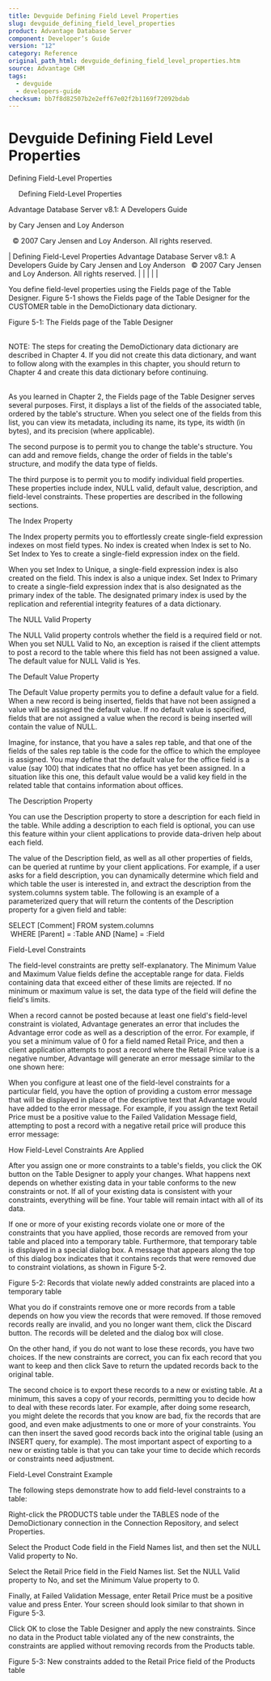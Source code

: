 ```yaml
---
title: Devguide Defining Field Level Properties
slug: devguide_defining_field_level_properties
product: Advantage Database Server
component: Developer’s Guide
version: "12"
category: Reference
original_path_html: devguide_defining_field_level_properties.htm
source: Advantage CHM
tags:
  - devguide
  - developers-guide
checksum: bb7f8d82507b2e2eff67e02f2b1169f72092bdab
---
```


# Devguide Defining Field Level Properties

Defining Field-Level Properties

     Defining Field-Level Properties

Advantage Database Server v8.1: A Developers Guide

by Cary Jensen and Loy Anderson

  © 2007 Cary Jensen and Loy Anderson. All rights reserved.

| Defining Field-Level Properties  Advantage Database Server v8.1: A Developers Guide  by Cary Jensen and Loy Anderson    © 2007 Cary Jensen and Loy Anderson. All rights reserved. |  |  |  |  |

You define field-level properties using the Fields page of the Table Designer. Figure 5-1 shows the Fields page of the Table Designer for the CUSTOMER table in the DemoDictionary data dictionary.

Figure 5-1: The Fields page of the Table Designer

   
NOTE: The steps for creating the DemoDictionary data dictionary are described in Chapter 4. If you did not create this data dictionary, and want to follow along with the examples in this chapter, you should return to Chapter 4 and create this data dictionary before continuing.  
 

As you learned in Chapter 2, the Fields page of the Table Designer serves several purposes. First, it displays a list of the fields of the associated table, ordered by the table's structure. When you select one of the fields from this list, you can view its metadata, including its name, its type, its width (in bytes), and its precision (where applicable).

The second purpose is to permit you to change the table's structure. You can add and remove fields, change the order of fields in the table's structure, and modify the data type of fields.

The third purpose is to permit you to modify individual field properties. These properties include index, NULL valid, default value, description, and field-level constraints. These properties are described in the following sections.

The Index Property

The Index property permits you to effortlessly create single-field expression indexes on most field types. No index is created when Index is set to No. Set Index to Yes to create a single-field expression index on the field.

When you set Index to Unique, a single-field expression index is also created on the field. This index is also a unique index. Set Index to Primary to create a single-field expression index that is also designated as the primary index of the table. The designated primary index is used by the replication and referential integrity features of a data dictionary.

The NULL Valid Property

The NULL Valid property controls whether the field is a required field or not. When you set NULL Valid to No, an exception is raised if the client attempts to post a record to the table where this field has not been assigned a value. The default value for NULL Valid is Yes.

The Default Value Property

The Default Value property permits you to define a default value for a field. When a new record is being inserted, fields that have not been assigned a value will be assigned the default value. If no default value is specified, fields that are not assigned a value when the record is being inserted will contain the value of NULL.

Imagine, for instance, that you have a sales rep table, and that one of the fields of the sales rep table is the code for the office to which the employee is assigned. You may define that the default value for the office field is a value (say 100) that indicates that no office has yet been assigned. In a situation like this one, this default value would be a valid key field in the related table that contains information about offices.

The Description Property

You can use the Description property to store a description for each field in the table. While adding a description to each field is optional, you can use this feature within your client applications to provide data-driven help about each field.

The value of the Description field, as well as all other properties of fields, can be queried at runtime by your client applications. For example, if a user asks for a field description, you can dynamically determine which field and which table the user is interested in, and extract the description from the system.columns system table. The following is an example of a parameterized query that will return the contents of the Description property for a given field and table:

SELECT [Comment] FROM system.columns   
  WHERE [Parent] = :Table AND [Name] = :Field

Field-Level Constraints

The field-level constraints are pretty self-explanatory. The Minimum Value and Maximum Value fields define the acceptable range for data. Fields containing data that exceed either of these limits are rejected. If no minimum or maximum value is set, the data type of the field will define the field's limits.

When a record cannot be posted because at least one field's field-level constraint is violated, Advantage generates an error that includes the Advantage error code as well as a description of the error. For example, if you set a minimum value of 0 for a field named Retail Price, and then a client application attempts to post a record where the Retail Price value is a negative number, Advantage will generate an error message similar to the one shown here:

When you configure at least one of the field-level constraints for a particular field, you have the option of providing a custom error message that will be displayed in place of the descriptive text that Advantage would have added to the error message. For example, if you assign the text Retail Price must be a positive value to the Failed Validation Message field, attempting to post a record with a negative retail price will produce this error message:

How Field-Level Constraints Are Applied

After you assign one or more constraints to a table's fields, you click the OK button on the Table Designer to apply your changes. What happens next depends on whether existing data in your table conforms to the new constraints or not. If all of your existing data is consistent with your constraints, everything will be fine. Your table will remain intact with all of its data.

If one or more of your existing records violate one or more of the constraints that you have applied, those records are removed from your table and placed into a temporary table. Furthermore, that temporary table is displayed in a special dialog box. A message that appears along the top of this dialog box indicates that it contains records that were removed due to constraint violations, as shown in Figure 5-2.

Figure 5-2: Records that violate newly added constraints are placed into a temporary table

What you do if constraints remove one or more records from a table depends on how you view the records that were removed. If those removed records really are invalid, and you no longer want them, click the Discard button. The records will be deleted and the dialog box will close.

On the other hand, if you do not want to lose these records, you have two choices. If the new constraints are correct, you can fix each record that you want to keep and then click Save to return the updated records back to the original table.

The second choice is to export these records to a new or existing table. At a minimum, this saves a copy of your records, permitting you to decide how to deal with these records later. For example, after doing some research, you might delete the records that you know are bad, fix the records that are good, and even make adjustments to one or more of your constraints. You can then insert the saved good records back into the original table (using an INSERT query, for example). The most important aspect of exporting to a new or existing table is that you can take your time to decide which records or constraints need adjustment.

Field-Level Constraint Example

The following steps demonstrate how to add field-level constraints to a table:

Right-click the PRODUCTS table under the TABLES node of the DemoDictionary connection in the Connection Repository, and select Properties.

Select the Product Code field in the Field Names list, and then set the NULL Valid property to No.

Select the Retail Price field in the Field Names list. Set the NULL Valid property to No, and set the Minimum Value property to 0.

Finally, at Failed Validation Message, enter Retail Price must be a positive value and press Enter. Your screen should look similar to that shown in Figure 5-3.

Click OK to close the Table Designer and apply the new constraints. Since no data in the Product table violated any of the new constraints, the constraints are applied without removing records from the Products table.

Figure 5-3: New constraints added to the Retail Price field of the Products table
